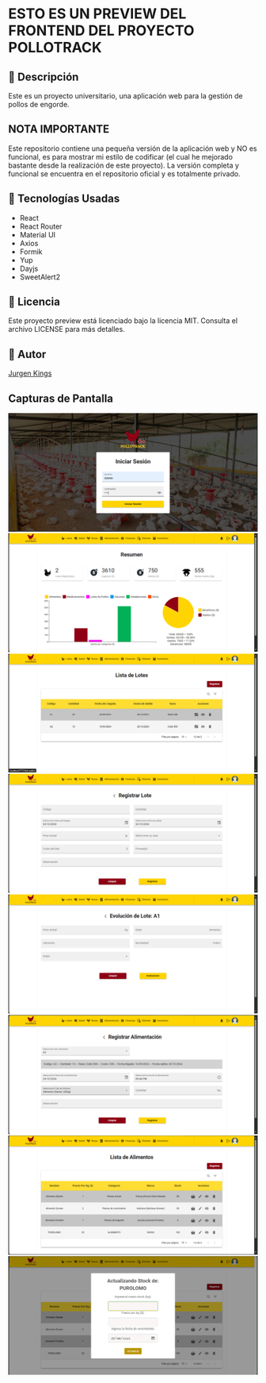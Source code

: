 # ESTO ES UN PREVIEW DEL FRONTEND DEL PROYECTO POLLOTRACK

## 📌 Descripción

Este es un proyecto universitario, una aplicación web para la gestión de pollos de engorde. 

## NOTA IMPORTANTE

Este repositorio contiene una pequeña versión de la aplicación web y NO es funcional, es para mostrar mi estilo de codificar (el cual he mejorado bastante desde la realización de este proyecto). 
La versión completa y funcional se encuentra en el repositorio oficial y es totalmente privado.

## 🚀 Tecnologías Usadas

- React
- React Router
- Material UI
- Axios
- Formik
- Yup
- Dayjs
- SweetAlert2

## 📝 Licencia

Este proyecto preview está licenciado bajo la licencia MIT. Consulta el archivo LICENSE para más detalles.

## 📝 Autor

[Jurgen Kings](https://jurgen-kings.vercel.app)

## Capturas de Pantalla

![Captura de pantalla](https://github.com/JurgenKings/prev-front-pollotrack/blob/main/public/project-1.png)
![Captura de pantalla](https://github.com/JurgenKings/prev-front-pollotrack/blob/main/public/project-2.png)
![Captura de pantalla](https://github.com/JurgenKings/prev-front-pollotrack/blob/main/public/project-3.png)
![Captura de pantalla](https://github.com/JurgenKings/prev-front-pollotrack/blob/main/public/project-4.png)
![Captura de pantalla](https://github.com/JurgenKings/prev-front-pollotrack/blob/main/public/project-5.png)
![Captura de pantalla](https://github.com/JurgenKings/prev-front-pollotrack/blob/main/public/project-6.png)
![Captura de pantalla](https://github.com/JurgenKings/prev-front-pollotrack/blob/main/public/project-7.png)
![Captura de pantalla](https://github.com/JurgenKings/prev-front-pollotrack/blob/main/public/project-8.png)


